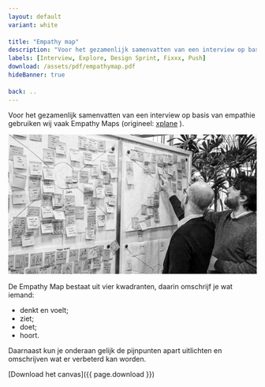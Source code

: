 ```yaml
---
layout: default
variant: white

title: "Empathy map"
description: "Voor het gezamenlijk samenvatten van een interview op basis van empathie gebruiken wij vaak Empathy Maps."
labels: [Interview, Explore, Design Sprint, Fixxx, Push]
download: /assets/pdf/empathymap.pdf
hideBanner: true

back: ..
---
```

Voor het gezamenlijk samenvatten van een interview op basis van empathie gebruiken wij vaak Empathy Maps (origineel: [xplane](https://medium.com/the-xplane-collection/updated-empathy-map-canvas-46df22df3c8a) ).

<div class="article-image"><img src="/assets/img/posts/Empathy-Map-Gebruiken-Resultaten-Interviews-Verwerken.jpg"></div>

De Empathy Map bestaat uit vier kwadranten, daarin omschrijf je wat iemand:

- denkt en voelt;
- ziet;
- doet;
- hoort.

Daarnaast kun je onderaan gelijk de pijnpunten apart uitlichten en omschrijven wat er verbeterd kan worden.

[Download het canvas]({{ page.download }})
